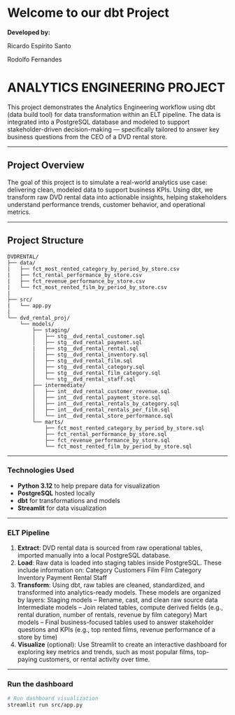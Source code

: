 # Welcome to our dbt Project

**Developed by:**

Ricardo Espírito Santo

Rodolfo Fernandes

# ANALYTICS ENGINEERING PROJECT

This project demonstrates the Analytics Engineering workflow using dbt (data build tool) for data transformation within an ELT pipeline. The data is integrated into a PostgreSQL database and modeled to support stakeholder-driven decision-making — specifically tailored to answer key business questions from the CEO of a DVD rental store.

---

## Project Overview

The goal of this project is to simulate a real-world analytics use case: delivering clean, modeled data to support business KPIs. Using dbt, we transform raw DVD rental data into actionable insights, helping stakeholders understand performance trends, customer behavior, and operational metrics.

---

## Project Structure

```text
DVDRENTAL/
├── data/
|   ├── fct_most_rented_category_by_period_by_store.csv
|   ├── fct_rental_performance_by_store.csv
|   ├── fct_revenue_performance_by_store.csv
|   └── fct_most_rented_film_by_period_by_store.csv        
|
├── src/
|   └── app.py
|
└── dvd_rental_proj/
    └── models/
        ├── staging/
        │   ├── stg__dvd_rental_customer.sql
        │   ├── stg__dvd_rental_payment.sql
        |   ├── stg__dvd_rental_rental.sql
        │   ├── stg__dvd_rental_inventory.sql
        │   ├── stg__dvd_rental_film.sql
        │   ├── stg__dvd_rental_category.sql
        │   ├── stg__dvd_rental_film_category.sql
        │   └── stg__dvd_rental_staff.sql
        ├── intermediate/
        │   ├── int__dvd_rental_customer_revenue.sql
        │   ├── int__dvd_rental_payment_store.sql
        │   ├── int__dvd_rental_rentals_by_category.sql
        │   ├── int__dvd_rental_rentals_per_film.sql
        │   └── int__dvd_rental_store_performance.sql
        └── marts/
            ├── fct_most_rented_category_by_period_by_store.sql
            ├── fct_rental_performance_by_store.sql
            ├── fct_revenue_performance_by_store.sql
            └── fct_most_rented_film_by_period_by_store.sql        

```

---
### Technologies Used

- **Python 3.12** to help prepare data for visualization
- **PostgreSQL** hosted locally
- **dbt** for transformations and models
- **Streamlit** for data visualization
---

### ELT Pipeline

1. **Extract**: DVD rental data is sourced from raw operational tables, imported manually into a local PostgreSQL database.
2. **Load**: Raw data is loaded into staging tables inside PostgreSQL. These include information on:
Category
Customers
Film
Film Category
Inventory
Payment
Rental
Staff
3. **Transform**: Using dbt, raw tables are cleaned, standardized, and transformed into analytics-ready models.
These models are organized by layers:
Staging models – Rename, cast, and clean raw source data
Intermediate models – Join related tables, compute derived fields (e.g., rental duration, number of rentals, revenue by film category)
Mart models – Final business-focused tables used to answer stakeholder questions and KPIs (e.g., top rented films, revenue performance of a store by time)
4. **Visualize** (optional): Use Streamlit to create an interactive dashboard for exploring key metrics and trends, such as most popular films, top-paying customers, or rental activity over time.
---

### Run the dashboard

```bash
# Run dashboard visualization
streamlit run src/app.py
```
